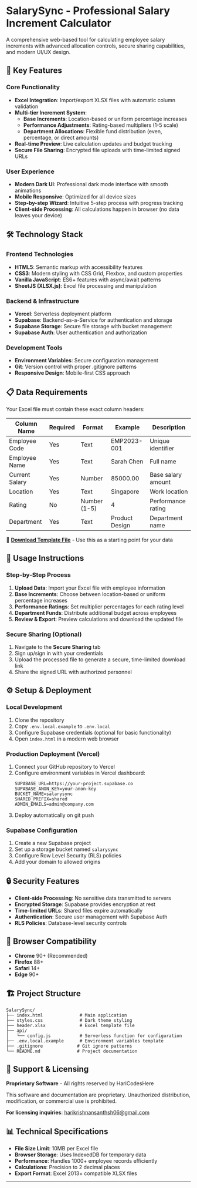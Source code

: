 # SalarySync - Professional Salary Increment Calculator

A comprehensive web-based tool for calculating employee salary increments with advanced allocation controls, secure sharing capabilities, and modern UI/UX design.

## 🚀 Key Features

### Core Functionality
- **Excel Integration**: Import/export XLSX files with automatic column validation
- **Multi-tier Increment System**:
  - **Base Increments**: Location-based or uniform percentage increases
  - **Performance Adjustments**: Rating-based multipliers (1-5 scale)
  - **Department Allocations**: Flexible fund distribution (even, percentage, or direct amounts)
- **Real-time Preview**: Live calculation updates and budget tracking
- **Secure File Sharing**: Encrypted file uploads with time-limited signed URLs

### User Experience
- **Modern Dark UI**: Professional dark mode interface with smooth animations
- **Mobile Responsive**: Optimized for all device sizes
- **Step-by-step Wizard**: Intuitive 5-step process with progress tracking
- **Client-side Processing**: All calculations happen in browser (no data leaves your device)

## 🛠️ Technology Stack

### Frontend Technologies
- **HTML5**: Semantic markup with accessibility features
- **CSS3**: Modern styling with CSS Grid, Flexbox, and custom properties
- **Vanilla JavaScript**: ES6+ features with async/await patterns
- **SheetJS (XLSX.js)**: Excel file processing and manipulation

### Backend & Infrastructure
- **Vercel**: Serverless deployment platform
- **Supabase**: Backend-as-a-Service for authentication and storage
- **Supabase Storage**: Secure file storage with bucket management
- **Supabase Auth**: User authentication and authorization

### Development Tools
- **Environment Variables**: Secure configuration management
- **Git**: Version control with proper .gitignore patterns
- **Responsive Design**: Mobile-first CSS approach

## 📋 Data Requirements

Your Excel file must contain these exact column headers:

| Column Name        | Required | Format       | Example        | Description |
|--------------------|----------|--------------|----------------|-------------|
| Employee Code      | Yes      | Text         | EMP2023-001    | Unique identifier |
| Employee Name      | Yes      | Text         | Sarah Chen     | Full name |
| Current Salary     | Yes      | Number       | 85000.00       | Base salary amount |
| Location           | Yes      | Text         | Singapore      | Work location |
| Rating             | No       | Number (1-5) | 4              | Performance rating |
| Department         | Yes      | Text         | Product Design | Department name |

📁 **[Download Template File](header.xlsx)** - Use this as a starting point for your data

## 🎯 Usage Instructions

### Step-by-Step Process
1. **Upload Data**: Import your Excel file with employee information
2. **Base Increments**: Choose between location-based or uniform percentage increases
3. **Performance Ratings**: Set multiplier percentages for each rating level
4. **Department Funds**: Distribute additional budget across employees
5. **Review & Export**: Preview calculations and download the updated file

### Secure Sharing (Optional)
1. Navigate to the **Secure Sharing** tab
2. Sign up/sign in with your credentials
3. Upload the processed file to generate a secure, time-limited download link
4. Share the signed URL with authorized personnel

## ⚙️ Setup & Deployment

### Local Development
1. Clone the repository
2. Copy `.env.local.example` to `.env.local`
3. Configure Supabase credentials (optional for basic functionality)
4. Open `index.html` in a modern web browser

### Production Deployment (Vercel)
1. Connect your GitHub repository to Vercel
2. Configure environment variables in Vercel dashboard:
   ```
   SUPABASE_URL=https://your-project.supabase.co
   SUPABASE_ANON_KEY=your-anon-key
   BUCKET_NAME=salarysync
   SHARED_PREFIX=shared
   ADMIN_EMAILS=admin@company.com
   ```
3. Deploy automatically on git push

### Supabase Configuration
1. Create a new Supabase project
2. Set up a storage bucket named `salarysync`
3. Configure Row Level Security (RLS) policies
4. Add your domain to allowed origins

## 🔒 Security Features

- **Client-side Processing**: No sensitive data transmitted to servers
- **Encrypted Storage**: Supabase provides encryption at rest
- **Time-limited URLs**: Shared files expire automatically
- **Authentication**: Secure user management with Supabase Auth
- **RLS Policies**: Database-level security controls

## 📱 Browser Compatibility

- **Chrome** 90+ (Recommended)
- **Firefox** 88+
- **Safari** 14+
- **Edge** 90+

## 🏗️ Project Structure

```
SalarySync/
├── index.html              # Main application
├── styles.css              # Dark theme styling
├── header.xlsx             # Excel template file
├── api/
│   └── config.js           # Serverless function for configuration
├── .env.local.example      # Environment variables template
├── .gitignore             # Git ignore patterns
└── README.md              # Project documentation
```

## 🤝 Support & Licensing

**Proprietary Software** - All rights reserved by HariCodesHere

This software and documentation are proprietary. Unauthorized distribution, modification, or commercial use is prohibited.

**For licensing inquiries**: [harikrishnansanthsh06@gmail.com](mailto:harikrishnansanthsh06@gmail.com)

## 📊 Technical Specifications

- **File Size Limit**: 10MB per Excel file
- **Browser Storage**: Uses IndexedDB for temporary data
- **Performance**: Handles 1000+ employee records efficiently
- **Calculations**: Precision to 2 decimal places
- **Export Format**: Excel 2013+ compatible XLSX files

---

